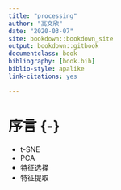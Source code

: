 ```yaml
--- 
title: "processing"
author: "高文欣"
date: "2020-03-07"
site: bookdown::bookdown_site
output: bookdown::gitbook
documentclass: book
bibliography: [book.bib]
biblio-style: apalike
link-citations: yes

---
```


# 序言 {-}

- t-SNE
- PCA
- 特征选择
- 特征提取



